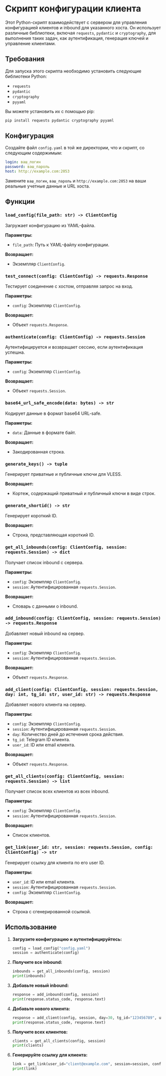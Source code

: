 # Скрипт конфигурации клиента

Этот Python-скрипт взаимодействует с сервером для управления конфигурацией клиентов и inbound для указанного хоста. Он использует различные библиотеки, включая `requests`, `pydantic` и `cryptography`, для выполнения таких задач, как аутентификация, генерация ключей и управление клиентами.

## Требования

Для запуска этого скрипта необходимо установить следующие библиотеки Python:

- `requests`
- `pydantic`
- `cryptography`
- `pyyaml`

Вы можете установить их с помощью pip:

```sh
pip install requests pydantic cryptography pyyaml
```

## Конфигурация

Создайте файл `config.yaml` в той же директории, что и скрипт, со следующим содержимым:

```yaml
login: ваш_логин
password: ваш_пароль
host: http://example.com:2053
```

Замените `ваш_логин`, `ваш_пароль` и `http://example.com:2053` на ваши реальные учетные данные и URL хоста.

## Функции

### `load_config(file_path: str) -> ClientConfig`

Загружает конфигурацию из YAML-файла.

**Параметры:**

- `file_path`: Путь к YAML-файлу конфигурации.

**Возвращает:**

- Экземпляр `ClientConfig`.

### `test_connect(config: ClientConfig) -> requests.Response`

Тестирует соединение с хостом, отправляя запрос на вход.

**Параметры:**

- `config`: Экземпляр `ClientConfig`.

**Возвращает:**

- Объект `requests.Response`.

### `authenticate(config: ClientConfig) -> requests.Session`

Аутентифицируется и возвращает сессию, если аутентификация успешна.

**Параметры:**

- `config`: Экземпляр `ClientConfig`.

**Возвращает:**

- Объект `requests.Session`.

### `base64_url_safe_encode(data: bytes) -> str`

Кодирует данные в формат base64 URL-safe.

**Параметры:**

- `data`: Данные в формате байт.

**Возвращает:**

- Закодированная строка.

### `generate_keys() -> tuple`

Генерирует приватные и публичные ключи для VLESS.

**Возвращает:**

- Кортеж, содержащий приватный и публичный ключи в виде строк.

### `generate_shortid() -> str`

Генерирует короткий ID.

**Возвращает:**

- Строка, представляющая короткий ID.

### `get_all_inbounds(config: ClientConfig, session: requests.Session) -> dict`

Получает список inbound с сервера.

**Параметры:**

- `config`: Экземпляр `ClientConfig`.
- `session`: Аутентифицированная `requests.Session`.

**Возвращает:**

- Словарь с данными о inbound.

### `add_inbound(config: ClientConfig, session: requests.Session) -> requests.Response`

Добавляет новый inbound на сервер.

**Параметры:**

- `config`: Экземпляр `ClientConfig`.
- `session`: Аутентифицированная `requests.Session`.

**Возвращает:**

- Объект `requests.Response`.

### `add_client(config: ClientConfig, session: requests.Session, day: int, tg_id: str, user_id: str) -> requests.Response`

Добавляет нового клиента на сервер.

**Параметры:**

- `config`: Экземпляр `ClientConfig`.
- `session`: Аутентифицированная `requests.Session`.
- `day`: Количество дней до истечения срока действия.
- `tg_id`: Telegram ID клиента.
- `user_id`: ID или email клиента.

**Возвращает:**

- Объект `requests.Response`.

### `get_all_clients(config: ClientConfig, session: requests.Session) -> list`

Получает список всех клиентов из всех inbound.

**Параметры:**

- `config`: Экземпляр `ClientConfig`.
- `session`: Аутентифицированная `requests.Session`.

**Возвращает:**

- Список клиентов.

### `get_link(user_id: str, session: requests.Session, config: ClientConfig) -> str`

Генерирует ссылку для клиента по его user ID.

**Параметры:**

- `user_id`: ID или email клиента.
- `session`: Аутентифицированная `requests.Session`.
- `config`: Экземпляр `ClientConfig`.

**Возвращает:**

- Строка с сгенерированной ссылкой.

## Использование

1. **Загрузите конфигурацию и аутентифицируйтесь:**

   ```python
   config = load_config("config.yaml")
   session = authenticate(config)
   ```

2. **Получите все inbound:**

   ```python
   inbounds = get_all_inbounds(config, session)
   print(inbounds)
   ```

3. **Добавьте новый inbound:**

   ```python
   response = add_inbound(config, session)
   print(response.status_code, response.text)
   ```

4. **Добавьте нового клиента:**

   ```python
   response = add_client(config, session, day=30, tg_id="123456789", user_id="client@example.com")
   print(response.status_code, response.text)
   ```

5. **Получите всех клиентов:**

   ```python
   clients = get_all_clients(config, session)
   print(clients)
   ```

6. **Генерируйте ссылку для клиента:**

   ```python
   link = get_link(user_id="client@example.com", session=session, config=config)
   print(link)
   ```


